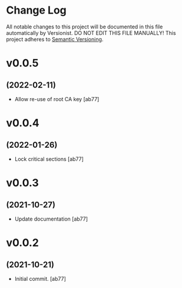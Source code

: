 # Change Log

All notable changes to this project will be documented in this file
automatically by Versionist. DO NOT EDIT THIS FILE MANUALLY!
This project adheres to [Semantic Versioning](http://semver.org/).

# v0.0.5
## (2022-02-11)

* Allow re-use of root CA key [ab77]

# v0.0.4
## (2022-01-26)

* Lock critical sections [ab77]

# v0.0.3
## (2021-10-27)

* Update documentation [ab77]

# v0.0.2
## (2021-10-21)

* Initial commit. [ab77]
